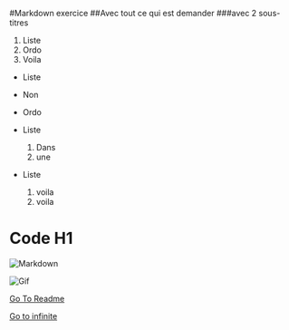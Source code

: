 #Markdown exercice
##Avec tout ce qui est demander
###avec 2 sous-titres

1. Liste
2. Ordo
3. Voila

- Liste
- Non
- Ordo

- Liste
  1. Dans
  2. une
- Liste
  1. voila
  2. voila

<h1> Code H1 </h1>


![Markdown](https://cdn.futura-sciences.com/buildsv6/images/wide1920/4/b/e/4be0f23a59_122541_markdown.jpg)

![Gif](https://i.giphy.com/media/vFKqnCdLPNOKc/giphy.webp)




[Go To Readme](https://github.com/AxelKirac/Markdown-Learning/blob/main/README.md)

[Go to infinite](https://www.youtube.com/watch?v=dQw4w9WgXcQ)

